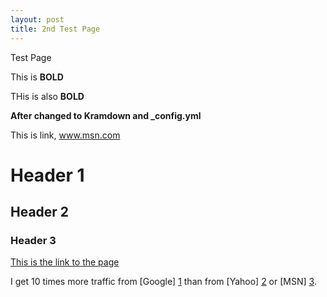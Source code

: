 ```yaml
---
layout: post
title: 2nd Test Page
---
```




Test Page

This is **BOLD** 

THis is also __BOLD__

**After changed to Kramdown and _config.yml**

This is  link, www.msn.com

# Header 1
## Header 2
### Header 3

[This is the link to the page](www.msn.com)

I get 10 times more traffic from [Google] [1] than from
[Yahoo] [2] or [MSN] [3].

  [1]: http://google.com/        "Google"
  [2]: http://search.yahoo.com/  "Yahoo Search"
  [3]: http://search.msn.com/    "MSN Search"
